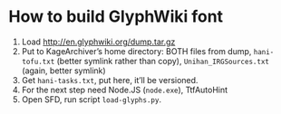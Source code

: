 # How to build GlyphWiki font

1. Load http://en.glyphwiki.org/dump.tar.gz
1. Put to KageArchiver’s home directory: BOTH files from dump, ``hani-tofu.txt`` (better symlink rather than copy), ``Unihan_IRGSources.txt`` (again, better symlink)
1. Get ``hani-tasks.txt``, put here, it’ll be versioned.
1. For the next step need Node.JS (``node.exe``), TtfAutoHint
1. Open SFD, run script ``load-glyphs.py``.
